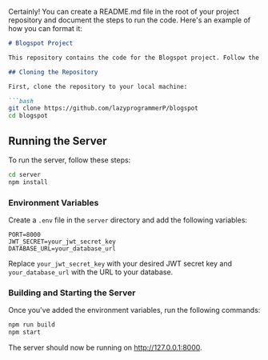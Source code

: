 Certainly! You can create a README.md file in the root of your project repository and document the steps to run the code. Here's an example of how you can format it:

```markdown
# Blogspot Project

This repository contains the code for the Blogspot project. Follow the instructions below to set it up and run the server or client.

## Cloning the Repository

First, clone the repository to your local machine:

```bash
git clone https://github.com/lazyprogrammerP/blogspot
cd blogspot
```

## Running the Server

To run the server, follow these steps:

```bash
cd server
npm install
```

### Environment Variables

Create a `.env` file in the `server` directory and add the following variables:

```
PORT=8000
JWT_SECRET=your_jwt_secret_key
DATABASE_URL=your_database_url
```

Replace `your_jwt_secret_key` with your desired JWT secret key and `your_database_url` with the URL to your database.

### Building and Starting the Server

Once you've added the environment variables, run the following commands:

```bash
npm run build
npm start
```

The server should now be running on http://127.0.0.1:8000.
